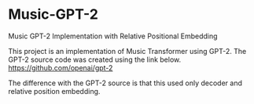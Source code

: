 # Music-GPT-2
Music GPT-2 Implementation with Relative Positional Embedding

This project is an implementation of Music Transformer using GPT-2.
The GPT-2 source code was created using the link below.
https://github.com/openai/gpt-2

The difference with the GPT-2 source is that this used only decoder and relative position embedding.
